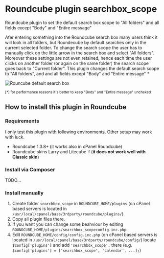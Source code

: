 # Roundcube plugin searchbox_scope
Roundcube plugin to set the default search box scope to "All folders" and all fields except "Body" and "Entire message"

Afer entering something into the Roundcube search box many users think it will look in all folders, but Roundecube by default searches only in the current selected folder. To change the search scope the user has to manually click on the little arrow in the search box and select "All folders". Moreover these settings are not even retained, hence each time the user clicks on another folder (or again on the same folder) the search scope goes back to "Current folder".
This plugin changes the default search scope to "All folders", and and all fields except "Body" and "Entire message" *

![Rouncube default search box](https://i.imgur.com/pGto4Ha.jpg)

<sub>[*] for performance reasons it's better to keep "Body" and "Entire message" uncheked</sub>

## How to install this plugin in Roundcube

### Requirements

I only test this plugin with following environments. Other setup may work with luck.

- Roundcube 1.3.8+ (it works also in cPanel Roundcube)
- Roundcube skins Larry and Litecube-f (**it does not work well with Classic skin**)

### Install via Composer
TODO...

### Install manually
1. Create folder `searchbox_scope` in `ROUNDCUBE_HOME/plugins` (on cPanel based servers is located in `/usr/local/cpanel/base/3rdparty/roundcube/plugins/`)
2. Copy all plugin files there.
3. If you want you can change some beahviour by editing `ROUNDCUBE_HOME/plugins/searchbox_scopeconfig.inc.php`.
4. Edit `ROUNDCUBE_HOME/config/config.inc.php` (on cPanel based servers is located in `/usr/local/cpanel/base/3rdparty/roundcube/config/`) locate `$config['plugins']` and add `'searchbox_scope',` there (e.g. `$config['plugins'] = ['searchbox_scope', 'calendar', ...];`)



